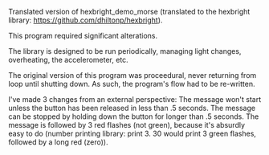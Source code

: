 Translated version of hexbright_demo_morse (translated to the hexbright library: https://github.com/dhiltonp/hexbright).

This program required significant alterations.

The library is designed to be run periodically, managing light changes, overheating, the accelerometer, etc.

The original version of this program was proceedural, never returning from loop until shutting down.  As such, the program's flow had to be re-written.


I've made 3 changes from an external perspective:
The message won't start unless the button has been released in less than .5 seconds.
The message can be stopped by holding down the button for longer than .5 seconds.
The message is followed by 3 red flashes (not green), because it's absurdly easy to do (number printing library: print 3.  30 would print 3 green flashes, followed by a long red (zero)).
